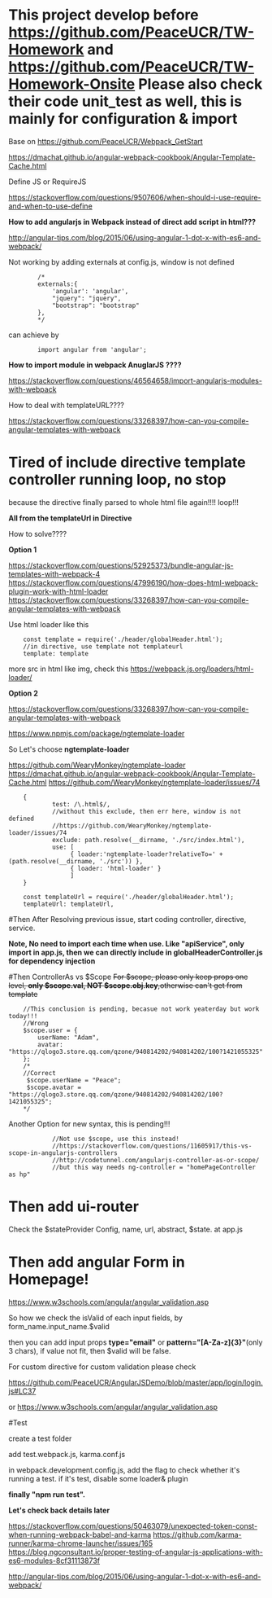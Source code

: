 # This project develop before https://github.com/PeaceUCR/TW-Homework and https://github.com/PeaceUCR/TW-Homework-Onsite Please also check their code unit_test as well, this is mainly for configuration & import

Base on https://github.com/PeaceUCR/Webpack_GetStart

https://dmachat.github.io/angular-webpack-cookbook/Angular-Template-Cache.html

Define JS or RequireJS

https://stackoverflow.com/questions/9507606/when-should-i-use-require-and-when-to-use-define

**How to add angularjs in Webpack instead of direct add script in html???**

http://angular-tips.com/blog/2015/06/using-angular-1-dot-x-with-es6-and-webpack/

Not working by adding externals at config.js, window is not defined
        
            /*
            externals:{
                'angular': 'angular',
                "jquery": "jquery",
                "bootstrap": "bootstrap"
            },
            */
            
can achieve by             
            
            import angular from 'angular';
 

**How to import module in webpack AnuglarJS ????**  
     
https://stackoverflow.com/questions/46564658/import-angularjs-modules-with-webpack
          
How to deal with templateURL????          

https://stackoverflow.com/questions/33268397/how-can-you-compile-angular-templates-with-webpack

# Tired of include directive template controller running loop, no stop
because the directive finally parsed to whole html file again!!!! loop!!!

**All from the templateUrl in Directive**

How to solve????

**Option 1**

https://stackoverflow.com/questions/52925373/bundle-angular-js-templates-with-webpack-4
https://stackoverflow.com/questions/47996190/how-does-html-webpack-plugin-work-with-html-loader
https://stackoverflow.com/questions/33268397/how-can-you-compile-angular-templates-with-webpack

Use html loader like this
        
        const template = require('./header/globalHeader.html');
        //in directive, use template not templateurl
        template: template

more src in html like img, check this https://webpack.js.org/loaders/html-loader/
        
**Option 2**  

https://stackoverflow.com/questions/33268397/how-can-you-compile-angular-templates-with-webpack

https://www.npmjs.com/package/ngtemplate-loader

So Let's choose **ngtemplate-loader**

https://github.com/WearyMonkey/ngtemplate-loader
https://dmachat.github.io/angular-webpack-cookbook/Angular-Template-Cache.html
https://github.com/WearyMonkey/ngtemplate-loader/issues/74

        
        {
                test: /\.html$/,
                //without this exclude, then err here, window is not  defined
                //https://github.com/WearyMonkey/ngtemplate-loader/issues/74
                exclude: path.resolve(__dirname, './src/index.html'),
                use: [
                     { loader:'ngtemplate-loader?relativeTo=' + (path.resolve(__dirname, './src')) },
                     { loader: 'html-loader' }
                     ]
        }
        
        const templateUrl = require('./header/globalHeader.html');
        templateUrl: templateUrl,


#Then After Resolving previous issue, start coding controller, directive, service.

**Note, No need to import each time when use. Like "apiService", only import in app.js, then we can directly include in globalHeaderController.js for dependency injection**


#Then ControllerAs vs $Scope
~~For $scope, please only keep props one level, **only $scope.val, NOT $scope.obj.key**,otherwise can't get from template~~
        
        //This conclusion is pending, becasue not work yeaterday but work today!!!
        //Wrong
        $scope.user = {
            userName: "Adam",
            avatar: "https://qlogo3.store.qq.com/qzone/940814202/940814202/100?1421055325"
        };
        /*
        //Correct
         $scope.userName = "Peace";
         $scope.avatar = "https://qlogo3.store.qq.com/qzone/940814202/940814202/100?1421055325";
        */

Another Option for new syntax, this is pending!!!        

                //Not use $scope, use this instead!
                //https://stackoverflow.com/questions/11605917/this-vs-scope-in-angularjs-controllers
                //http://codetunnel.com/angularjs-controller-as-or-scope/
                //but this way needs ng-controller = "homePageController as hp"


# Then add ui-router
Check the $stateProvider Config, name, url, abstract, $state. at app.js

# Then add angular Form in Homepage!

https://www.w3schools.com/angular/angular_validation.asp

So how we check the isValid of each input fields, by form_name.input_name.$valid

then you can add input props **type="email"** or **pattern="[A-Za-z]{3}"**(only 3 chars), if value not fit, then $valid will be false.

For custom directive for custom validation please check

https://github.com/PeaceUCR/AngularJSDemo/blob/master/app/login/login.js#LC37

or https://www.w3schools.com/angular/angular_validation.asp




#Test

create a test folder

add test.webpack.js, karma.conf.js

in webpack.development.config.js, add the flag to check whether it's running a test. if it's test, disable some loader& plugin

**finally "npm run test".**

**Let's check back details later**
     
     
https://stackoverflow.com/questions/50463079/unexpected-token-const-when-running-webpack-babel-and-karma
https://github.com/karma-runner/karma-chrome-launcher/issues/165     
https://blog.ngconsultant.io/proper-testing-of-angular-js-applications-with-es6-modules-8cf31113873f     
     
     
http://angular-tips.com/blog/2015/06/using-angular-1-dot-x-with-es6-and-webpack/
     
     
      
